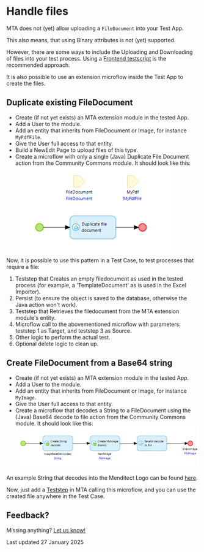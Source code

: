# Handle files

MTA does not (yet) allow uploading a `FileDocument` into your Test App.

This also means, that using Binary attributes is not (yet) supported.

However, there are some ways to include the Uploading and Downloading of files into your test process. 
Using a [Frontend testscript](../design-tests/frontend-test-with-mta) is the recommended approach.

It is also possible to use an extension microflow inside the Test App to create the files. 

## Duplicate existing FileDocument

- Create (if not yet exists) an MTA extension module in the tested App.
- Add a User to the module.
- Add an entity that inherits from FileDocument or Image, for instance `MyPdfFile`.
- Give the User full access to that entity.
- Build a NewEdit Page to upload files of this type.
- Create a microflow with only a single (Java) Duplicate File Document action from the Community Commons module. It should look like this:
![Duplicate File Document microflow](../images/duplicate-filedoc.png)

Now, it is possible to use this pattern in a Test Case, to test processes that require a file:
1. Teststep that Creates an empty filedocument as used in the tested process (for example, a 'TemplateDocument' as is used in the Excel Importer).
2. Persist (to ensure the object is saved to the database, otherwise the Java action won't work).
3. Teststep that Retrieves the filedocument from the MTA extension module's entity.
4. Microflow call to the abovementioned microflow with parameters: teststep 1 as Target, and teststep 3 as Source.
5. Other logic to perform the actual test.
6. Optional delete logic to clean up.

## Create FileDocument from a Base64 string

- Create (if not yet exists) an MTA extension module in the tested App.
- Add a User to the module.
- Add an entity that inherits from FileDocument or Image, for instance `MyImage`.
- Give the User full access to that entity.
- Create a microflow that decodes a String to a FileDocument using the (Java) Base64 decode to file action from the Community Commons module. It should look like this:
![Create File from Base64 String](../images/image-from-base64.png)

An example String that decodes into the Menditect Logo can be found [here](../images/menditectlogo.txt).

Now, just add a [Teststep](../../../mta/Teststep/microflow) in MTA calling this microflow, and you can use the created file anywhere in the Test Case.

## Feedback?
Missing anything? [Let us know!](mailto:support@menditect.com)

Last updated 27 January 2025